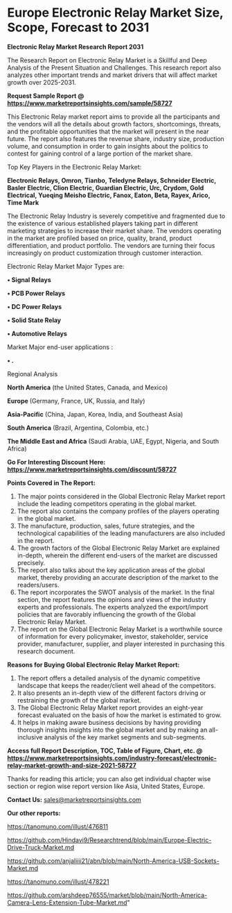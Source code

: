  # Europe Electronic Relay Market Size, Scope, Forecast to 2031

<strong>Electronic Relay Market Research Report 2031</strong>

The Research Report on Electronic Relay Market is a Skillful and Deep Analysis of the Present Situation and Challenges. This research report also analyzes other important trends and market drivers that will affect market growth over 2025-2031.

<strong>Request Sample Report @ <a href=https://www.marketreportsinsights.com/sample/58727>https://www.marketreportsinsights.com/sample/58727</a></strong>

This Electronic Relay market report aims to provide all the participants and the vendors will all the details about growth factors, shortcomings, threats, and the profitable opportunities that the market will present in the near future. The report also features the revenue share, industry size, production volume, and consumption in order to gain insights about the politics to contest for gaining control of a large portion of the market share.

Top Key Players in the Electronic Relay Market:

<strong>Electronic Relays, Omron, Tianbo, Teledyne Relays, Schneider Electric, Basler Electric, Clion Electric, Guardian Electric, Urc, Crydom, Gold Electrical, Yueqing Meisho Electric, Fanox, Eaton, Beta, Rayex, Arico, Time Mark</strong>

The Electronic Relay Industry is severely competitive and fragmented due to the existence of various established players taking part in different marketing strategies to increase their market share. The vendors operating in the market are profiled based on price, quality, brand, product differentiation, and product portfolio. The vendors are turning their focus increasingly on product customization through customer interaction.

Electronic Relay Market Major Types are:

<strong>• Signal Relays

• PCB Power Relays

• DC Power Relays

• Solid State Relay

• Automotive Relays</strong>

Market Major end-user applications :

<strong>• .</strong>

Regional Analysis

</u><strong><b>North America</b></strong> (the United States, Canada, and Mexico)

<strong><b>Europe </b></strong>(Germany, France, UK, Russia, and Italy)

<strong><b>Asia-Pacific</b></strong> (China, Japan, Korea, India, and Southeast Asia)

<strong><b>South America</b></strong> (Brazil, Argentina, Colombia, etc.)

<strong><b>The Middle East and Africa</b></strong> (Saudi Arabia, UAE, Egypt, Nigeria, and South Africa)

<strong>Go For Interesting Discount Here: <a href=https://www.marketreportsinsights.com/discount/58727>https://www.marketreportsinsights.com/discount/58727</a></strong>

<strong>Points Covered in The Report:</strong>
<ol>
  <li>The major points considered in the Global Electronic Relay Market report include the leading competitors operating in the global market.</li>
  <li>The report also contains the company profiles of the players operating in the global market.</li>
  <li>The manufacture, production, sales, future strategies, and the technological capabilities of the leading manufacturers are also included in the report.</li>
  <li>The growth factors of the Global Electronic Relay Market are explained in-depth, wherein the different end-users of the market are discussed precisely.</li>
  <li>The report also talks about the key application areas of the global market, thereby providing an accurate description of the market to the readers/users.</li>
  <li>The report incorporates the SWOT analysis of the market. In the final section, the report features the opinions and views of the industry experts and professionals. The experts analyzed the export/import policies that are favorably influencing the growth of the Global Electronic Relay Market.</li>
  <li>The report on the Global Electronic Relay Market is a worthwhile source of information for every policymaker, investor, stakeholder, service provider, manufacturer, supplier, and player interested in purchasing this research document.</li>
</ol>
<strong>Reasons for Buying Global Electronic Relay Market Report:</strong>

<ol>
  <li>The report offers a detailed analysis of the dynamic competitive landscape that keeps the reader/client well ahead of the competitors.</li>
  <li>It also presents an in-depth view of the different factors driving or restraining the growth of the global market.</li>
  <li>The Global Electronic Relay Market report provides an eight-year forecast evaluated on the basis of how the market is estimated to grow.</li>
  <li>It helps in making aware business decisions by having providing thorough insights insights into the global market and by making an all-inclusive analysis of the key market segments and sub-segments.</li>
</ol>
<strong>Access full Report Description, TOC, Table of Figure, Chart, etc. @ <a href=https://www.marketreportsinsights.com/industry-forecast/electronic-relay-market-growth-and-size-2021-58727>https://www.marketreportsinsights.com/industry-forecast/electronic-relay-market-growth-and-size-2021-58727</a></strong>


Thanks for reading this article; you can also get individual chapter wise section or region wise report version like Asia, United States, Europe.

<strong>Contact Us:</strong>
sales@marketreportsinsights.com

<strong>Our other reports:</strong>

<a href=https://tanomuno.com/illust/476811>https://tanomuno.com/illust/476811</a>

<a href=https://github.com/Hindavi9/Researchtrend/blob/main/Europe-Electric-Drive-Truck-Market.md>https://github.com/Hindavi9/Researchtrend/blob/main/Europe-Electric-Drive-Truck-Market.md</a>

<a href=https://github.com/anjaliiii21/abn/blob/main/North-America-USB-Sockets-Market.md>https://github.com/anjaliiii21/abn/blob/main/North-America-USB-Sockets-Market.md</a>

<a href=https://tanomuno.com/illust/478221>https://tanomuno.com/illust/478221</a>

<a href=https://github.com/arshdeep76555/market/blob/main/North-America-Camera-Lens-Extension-Tube-Market.md>https://github.com/arshdeep76555/market/blob/main/North-America-Camera-Lens-Extension-Tube-Market.md</a>"
